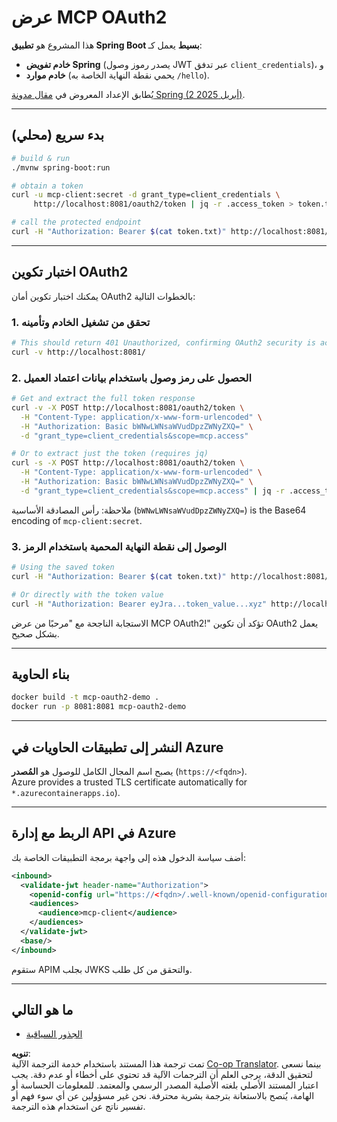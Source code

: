 <!--
CO_OP_TRANSLATOR_METADATA:
{
  "original_hash": "2d6413f234258f6bbc8189c463e510ee",
  "translation_date": "2025-06-02T18:22:52+00:00",
  "source_file": "05-AdvancedTopics/mcp-oauth2-demo/README.md",
  "language_code": "ar"
}
-->
# عرض MCP OAuth2

هذا المشروع هو **تطبيق Spring Boot بسيط** يعمل كـ:

* **خادم تفويض Spring** (يصدر رموز وصول JWT عبر تدفق `client_credentials`)، و  
* **خادم موارد** (يحمي نقطة النهاية الخاصة به `/hello`).

يُطابق الإعداد المعروض في [مقال مدونة Spring (2 أبريل 2025)](https://spring.io/blog/2025/04/02/mcp-server-oauth2).

---

## بدء سريع (محلي)

```bash
# build & run
./mvnw spring-boot:run

# obtain a token
curl -u mcp-client:secret -d grant_type=client_credentials \
     http://localhost:8081/oauth2/token | jq -r .access_token > token.txt

# call the protected endpoint
curl -H "Authorization: Bearer $(cat token.txt)" http://localhost:8081/hello
```

---

## اختبار تكوين OAuth2

يمكنك اختبار تكوين أمان OAuth2 بالخطوات التالية:

### 1. تحقق من تشغيل الخادم وتأمينه

```bash
# This should return 401 Unauthorized, confirming OAuth2 security is active
curl -v http://localhost:8081/
```

### 2. الحصول على رمز وصول باستخدام بيانات اعتماد العميل

```bash
# Get and extract the full token response
curl -v -X POST http://localhost:8081/oauth2/token \
  -H "Content-Type: application/x-www-form-urlencoded" \
  -H "Authorization: Basic bWNwLWNsaWVudDpzZWNyZXQ=" \
  -d "grant_type=client_credentials&scope=mcp.access"

# Or to extract just the token (requires jq)
curl -s -X POST http://localhost:8081/oauth2/token \
  -H "Content-Type: application/x-www-form-urlencoded" \
  -H "Authorization: Basic bWNwLWNsaWVudDpzZWNyZXQ=" \
  -d "grant_type=client_credentials&scope=mcp.access" | jq -r .access_token > token.txt
```

ملاحظة: رأس المصادقة الأساسية (`bWNwLWNsaWVudDpzZWNyZXQ=`) is the Base64 encoding of `mcp-client:secret`.

### 3. الوصول إلى نقطة النهاية المحمية باستخدام الرمز

```bash
# Using the saved token
curl -H "Authorization: Bearer $(cat token.txt)" http://localhost:8081/hello

# Or directly with the token value
curl -H "Authorization: Bearer eyJra...token_value...xyz" http://localhost:8081/hello
```

الاستجابة الناجحة مع "مرحبًا من عرض MCP OAuth2!" تؤكد أن تكوين OAuth2 يعمل بشكل صحيح.

---

## بناء الحاوية

```bash
docker build -t mcp-oauth2-demo .
docker run -p 8081:8081 mcp-oauth2-demo
```

---

## النشر إلى **تطبيقات الحاويات في Azure**

يصبح اسم المجال الكامل للوصول هو **المُصدر** (`https://<fqdn>`).  
Azure provides a trusted TLS certificate automatically for `*.azurecontainerapps.io`).

---

## الربط مع **إدارة API في Azure**

أضف سياسة الدخول هذه إلى واجهة برمجة التطبيقات الخاصة بك:

```xml
<inbound>
  <validate-jwt header-name="Authorization">
    <openid-config url="https://<fqdn>/.well-known/openid-configuration"/>
    <audiences>
      <audience>mcp-client</audience>
    </audiences>
  </validate-jwt>
  <base/>
</inbound>
```

ستقوم APIM بجلب JWKS والتحقق من كل طلب.

---

## ما هو التالي

- [الجذور السياقية](../mcp-root-contexts/README.md)

**تنويه**:  
تمت ترجمة هذا المستند باستخدام خدمة الترجمة الآلية [Co-op Translator](https://github.com/Azure/co-op-translator). بينما نسعى لتحقيق الدقة، يرجى العلم أن الترجمات الآلية قد تحتوي على أخطاء أو عدم دقة. يجب اعتبار المستند الأصلي بلغته الأصلية المصدر الرسمي والمعتمد. للمعلومات الحساسة أو الهامة، يُنصح بالاستعانة بترجمة بشرية محترفة. نحن غير مسؤولين عن أي سوء فهم أو تفسير ناتج عن استخدام هذه الترجمة.